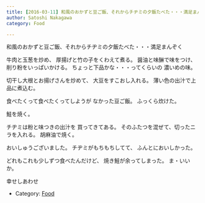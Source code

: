 ```yaml
---
title: [2016-03-11] 和風のおかずと豆ご飯、それからチヂミの夕飯たべた・・・満足まんぞく
author: Satoshi Nakagawa
category: Food

---
```


和風のおかずと豆ご飯、それからチヂミの夕飯たべた・・・満足まんぞく

 牛肉と玉葱を炒め、
厚揚げと竹の子をくわえて煮る。
醤油と味醂で味をつけ、
削り粉をいっぱいかける。
ちょっと下品かな・・・ってくらいの
濃いめの味。

 切干し大根とお揚げさんを炒めて、
大豆をすこおし入れる。
薄い色の出汁で上品に煮込む。

 食べたくって食べたくってしようが
なかった豆ご飯。
ふっくら炊けた。

 鮭を焼く。

 チヂミは粉と味つきの出汁を
買ってきてある。
そのふたつを混ぜて、切ったニラを入れる。
胡麻油で焼く。

 おいしゅうございました。
チヂミがもちもちしてて、
ふんとにおいしかった。

 どれもこれも少しずつ食べたんだけど、
焼き鮭が余ってしまった。
ま・いいか。

 幸せしあわせ

- Category: [Food](https://merapano.github.io/categories.html#Food)

